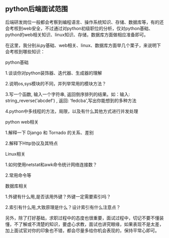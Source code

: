 ## python后端面试范围

后端研发岗位一般都会考察到编程语言、操作系统知识、存储、数据库等，有的还会考核到web安全，不过通过对python初级职位的分析，仅对python基础、python的web相关知识、linux知识、存储，数据库方面做相应准备即可。

在这里，我分别从py基础、web相关、linux、数据库方面举几个栗子，来说明下会考核到哪些知识：

python基础

1.谈谈你对python装饰器、迭代器、生成器的理解

2.说明os,sys模块的不同，并列举常用的模块方法？

3.写一个函数, 输入一个字符串, 返回倒序排列的结果。如：输入: string_reverse(‘abcdef') , 返回: ‘fedcba',写出你能想到的多种方法

4.python中多线程的方法，局限，以及有什么其他方式进行并发处理

python web相关

1.解释一下 Django 和 Tornado 的关系、差别

2.解释下Http协议及其特点

Linux相关

1.如何使用netstat和awk命令统计网络连接数？

2.常用命令等

数据库相关

1.外键有什么用,是否该用外键？外键一定需要索引吗？

2.索引有什么用,大致原理是什么？设计索引有什么注意点？



另外，除了打好基础，求职过程中的态度也很重要，面试过程中，切记不要不懂装懂，不了解或不清楚的知识，要虚心求教，面试也讲究眼缘，如果表现不是太差，加上面试官对你的印象也不错，都会尽量多给你机会表现的，保持平常心即可。